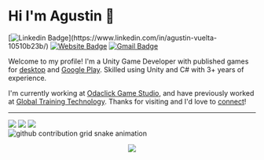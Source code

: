 # Hi I'm Agustin 👋

[![Linkedin Badge](https://img.shields.io/badge/-Linkedin-blue?style=flat&logo=Linkedin&logoColor=white&link=[https://www.linkedin.com/in/agustin-vuelta-10510b23b/](https://www.linkedin.com/in/agustin-vuelta-10510b23b/))](https://www.linkedin.com/in/agustin-vuelta-10510b23b/)
[![Website Badge](https://img.shields.io/badge/-CV-47CCCC?style=flat&logo=Google-Chrome&logoColor=white&link=https://www.imian.com.ar/cv/)](https://www.imian.com.ar/cv/)
[![Gmail Badge](https://img.shields.io/badge/-Mail-c14438?style=flat&logo=Gmail&logoColor=white&link=mailto:vueltaagustin@gmail.com)](mailto:vueltaagustin@gmail.com)

Welcome to my profile! I'm a Unity Game Developer with published games for [desktop](https://itch.io/profile/vueltero) and [Google Play](https://play.google.com/store/apps/dev?id=7486437188920833154). Skilled using Unity and C# with 3+ years of experience.

I'm currently working at [Odaclick Game Studio](https://www.odaclick.com/en), and have previously worked at [Global Training Technology](https://globaltrainingtechnology.com/). Thanks for visiting and I'd love to [connect](https://www.linkedin.com/in/agustin-vuelta-10510b23b/)!

* * *

<div>
  <img src="http://github-readme-streak-stats.herokuapp.com?user=Vueltero&theme=highcontrast&exclude_days=Sun%2CSat&date_format=M%20j%5B%2C%20Y%5D" />
  <!-- <img height="170" src="https://github-readme-stats.vercel.app/api?username=Vueltero&show_icons=true&theme=highcontrast&count_private=true&include_all_commits=true" /> -->
  <img src="https://github-readme-stats.vercel.app/api/top-langs/?username=Vueltero&show_icons=true&theme=highcontrast&count_private=true&include_all_commits=true&layout=compact" />
  <img src="http://github-profile-summary-cards.vercel.app/api/cards/profile-details?username=Vueltero&theme=highcontrast" /> </a>
</div>

<picture>
  <source media="(prefers-color-scheme: dark)" srcset="https://raw.githubusercontent.com/Vueltero/Vueltero/output/github-contribution-grid-snake-dark.svg">
  <source media="(prefers-color-scheme: light)" srcset="https://raw.githubusercontent.com/Vueltero/Vueltero/output/github-contribution-grid-snake.svg">
  <img alt="github contribution grid snake animation" src="https://raw.githubusercontent.com/Vueltero/Vueltero/output/github-contribution-grid-snake.svg">
</picture>

<p align="center"> <a href="https://github.com/Vueltero"> <img src="https://komarev.com/ghpvc/?username=Vueltero&color=blue&style=plastic)" /> </a> </p>
